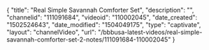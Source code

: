 {
    "title": "Real Simple Savannah Comforter Set",
    "description": "",
    "channelid": "111091684",
    "videoid": "110002045",
    "date_created": "1502524643",
    "date_modified": "1504049175",
    "type": "captivate",
    "layout": "channelVideo",
    "url": "\/bbbusa-latest-videos\/real-simple-savannah-comforter-set-2-notes\/111091684-110002045"
}